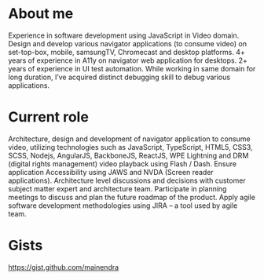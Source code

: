 # About me

Experience in software development using JavaScript in Video domain. Design and develop various navigator applications (to consume video) on set-top-box, mobile, samsungTV, Chromecast and desktop platforms. 4+ years of experience in A11y on navigator web application for desktops. 2+ years of experience in UI test automation. While working in same domain for long duration, I’ve acquired distinct debugging skill to debug various applications.

# Current role

Architecture, design and development of navigator application to consume video, utilizing technologies such as JavaScript, TypeScript, HTML5, CSS3, SCSS, Nodejs, AngularJS, BackboneJS, ReactJS, WPE Lightning and DRM (digital rights management) video playback using Flash / Dash. Ensure application Accessibility using JAWS and NVDA (Screen reader applications).
Architecture level discussions and decisions with customer subject matter expert and architecture team.
Participate in planning meetings to discuss and plan the future roadmap of the product. Apply agile software development methodologies using JIRA – a tool used by agile team.

# Gists

https://gist.github.com/mainendra

<!--
**mainendra/mainendra** is a ✨ _special_ ✨ repository because its `README.md` (this file) appears on your GitHub profile.

Here are some ideas to get you started:

- 🔭 I’m currently working on ...
- 🌱 I’m currently learning ...
- 👯 I’m looking to collaborate on ...
- 🤔 I’m looking for help with ...
- 💬 Ask me about ...
- 📫 How to reach me: ...
- 😄 Pronouns: ...
- ⚡ Fun fact: ...
-->
